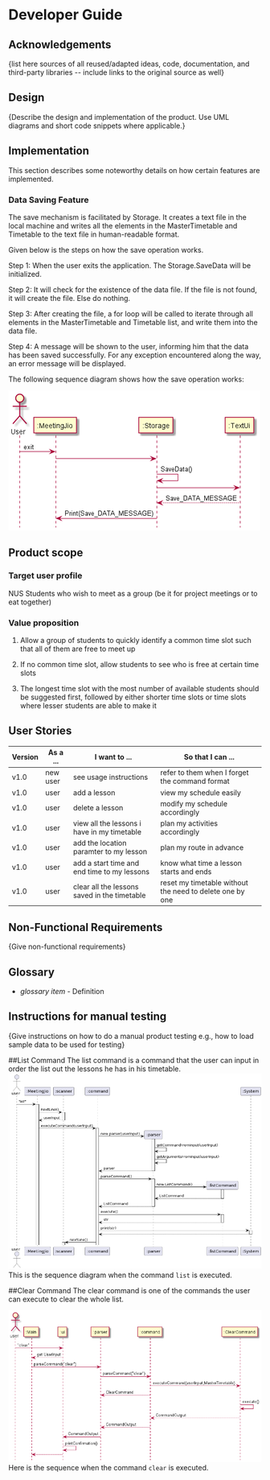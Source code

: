 # Developer Guide

## Acknowledgements

{list here sources of all reused/adapted ideas, code, documentation, and third-party libraries -- include links to the original source as well}

## Design 

{Describe the design and implementation of the product. Use UML diagrams and short code snippets where applicable.}

## Implementation
This section describes some noteworthy details on how certain features are implemented.

### Data Saving Feature

The save mechanism is facilitated by Storage. It creates a text file in the local machine and writes all the elements 
in the MasterTimetable and Timetable to the text file in human-readable format.

Given below is the steps on how the save operation works.

Step 1: When the user exits the application. The Storage.SaveData will be initialized. 

Step 2: It will check for the existence of the data file. If the file is not found, it will create the file.
        Else do nothing.

Step 3: After creating the file, a for loop will be called to iterate through all elements in the MasterTimetable and Timetable list,
        and write them into the data file.

Step 4: A message will be shown to the user, informing him that the data has been saved successfully. For any exception
        encountered along the way, an error message will be displayed.

The following sequence diagram shows how the save operation works:

![SaveSequenceDiagram](diagrams/SaveSequenceDiagram.png)

## Product scope
### Target user profile

NUS Students who wish to meet as a group (be it for project meetings or to eat together)

### Value proposition

1. Allow a group of students to quickly identify a common time slot such that all of them are free to meet up

2. If no common time slot, allow students to see who is free at certain time slots

3. The longest time slot with the most number of available students should be suggested first, followed by either shorter time slots or time slots where lesser students are able to make it


## User Stories

| Version | As a ... | I want to ...                                | So that I can ...                                        |
|---------|----------|----------------------------------------------|----------------------------------------------------------|
| v1.0    |new user| see usage instructions                       | refer to them when I forget the command format           |
| v1.0    |user| add a lesson                                 | view my schedule easily                                  |
| v1.0    |user| delete a lesson                              | modify my schedule accordingly                           |
| v1.0    |user| view all the lessons i have in my timetable  | plan my activities accordingly                           |
| v1.0    |user| add the location paramter to my lesson       | plan my route in advance                                 |
| v1.0    |user| add a start time and end time to my lessons  | know what time a lesson starts and ends                  |
| v1.0    |user| clear all the lessons saved in the timetable | reset my timetable without the need to delete one by one |

## Non-Functional Requirements

{Give non-functional requirements}

## Glossary

* *glossary item* - Definition

## Instructions for manual testing

{Give instructions on how to do a manual product testing e.g., how to load sample data to be used for testing}

##List Command
The list command is a command that the user can input in order the list out the lessons he has in his timetable.
![ListCommandSequenceDiagram](diagrams/ListCommandSequenceDiagram.png)
This is the sequence diagram when the command `list` is executed.

##Clear Command
The clear command is one of the commands the user can execute to clear the whole list. 

![ClearCommandSequenceDiagram](diagrams/ClearCommandSequenceDiagram.png)
Here is the sequence when the command `clear` is executed.